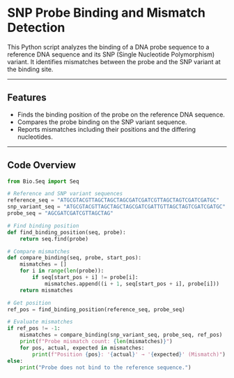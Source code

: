 # SNP Probe Binding and Mismatch Detection

This Python script analyzes the binding of a DNA probe sequence to a reference DNA sequence and its SNP (Single Nucleotide Polymorphism) variant. It identifies mismatches between the probe and the SNP variant at the binding site.

---

## Features

- Finds the binding position of the probe on the reference DNA sequence.
- Compares the probe binding on the SNP variant sequence.
- Reports mismatches including their positions and the differing nucleotides.

---

## Code Overview

```python
from Bio.Seq import Seq

# Reference and SNP variant sequences
reference_seq = "ATGCGTACGTTAGCTAGCTAGCGATCGATCGTTAGCTAGTCGATCGATGC"
snp_variant_seq = "ATGCGTACGTTAGCTAGCTAGCGATCGATTGTTAGCTAGTCGATCGATGC"
probe_seq = "AGCGATCGATCGTTAGCTAG"

# Find binding position
def find_binding_position(seq, probe):
    return seq.find(probe)

# Compare mismatches
def compare_binding(seq, probe, start_pos):
    mismatches = []
    for i in range(len(probe)):
        if seq[start_pos + i] != probe[i]:
            mismatches.append((i + 1, seq[start_pos + i], probe[i]))
    return mismatches

# Get position
ref_pos = find_binding_position(reference_seq, probe_seq)

# Evaluate mismatches
if ref_pos != -1:
    mismatches = compare_binding(snp_variant_seq, probe_seq, ref_pos)
    print(f"Probe mismatch count: {len(mismatches)}")
    for pos, actual, expected in mismatches:
        print(f"Position {pos}: '{actual}' → '{expected}' (Mismatch)")
else:
    print("Probe does not bind to the reference sequence.")

